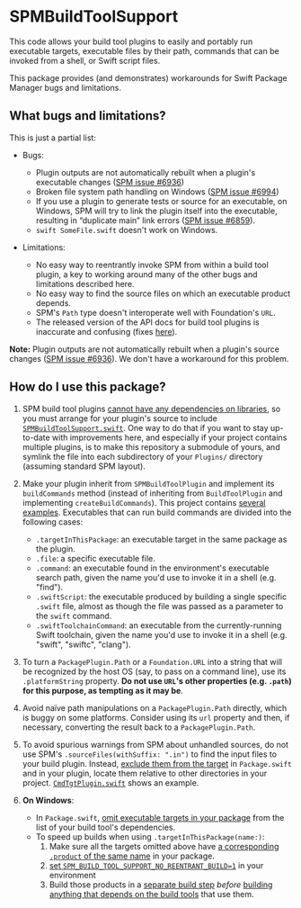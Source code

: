 # SPMBuildToolSupport

This code allows your build tool plugins to easily and portably run executable targets, executable
files by their path, commands that can be invoked from a shell, or Swift script files.

This package provides (and demonstrates) workarounds for Swift Package Manager bugs and limitations.

## What bugs and limitations?

This is just a partial list:

- Bugs:
  - Plugin outputs are not automatically rebuilt when a plugin's executable changes ([SPM issue
    #6936](https://github.com/apple/swift-package-manager/issues/6936))
  - Broken file system path handling on Windows ([SPM issue
    #6994](https://github.com/apple/swift-package-manager/issues/6994))
  - If you use a plugin to generate tests or source for an executable, on Windows, SPM will try to
    link the plugin itself into the executable, resulting in “duplicate main” link errors ([SPM issue
    #6859](https://github.com/apple/swift-package-manager/issues/6859#issuecomment-1720371716)).
  - `swift SomeFile.swift` doesn't work on Windows.
  
- Limitations:

  - No easy way to reentrantly invoke SPM from within a build tool plugin, a key to working around
    many of the other bugs and limitations described here.
  - No easy way to find the source files on which an executable product depends.
  - SPM's `Path` type doesn't interoperate well with Foundation's `URL`.
  - The released version of the API docs for build tool plugins is inaccurate and confusing (fixes
    [here](https://github.com/apple/swift-package-manager/pull/6941/files)).

**Note:** Plugin outputs are not automatically rebuilt when a plugin's source changes ([SPM issue
    #6936](https://github.com/apple/swift-package-manager/issues/6936)).  We don't have a workaround
    for this problem.

## How do I use this package?

1. SPM build tool plugins [cannot have any dependencies on
   libraries](https://forums.swift.org/t/difficulty-sharing-code-between-swift-package-manager-plugins/61690/10),
   so you must arrange for your plugin's source to include
   [`SPMBuildToolSupport.swift`](SPMBuildToolSupport.swift).  One way to do that if you want to stay
   up-to-date with improvements here, and especially if your project contains multiple plugins, is
   to make this repository a submodule of yours, and symlink the file into each subdirectory of your
   `Plugins/` directory (assuming standard SPM layout).

2. Make your plugin inherit from `SPMBuildToolPlugin` and implement its `buildCommands` method
   (instead of inheriting from `BuildToolPlugin` and implementing `createBuildCommands`).  This
   project contains [several examples](https://github.com/dabrahams/SPMBuildToolSupport/tree/main/Plugins).
   Executables that can run build commands are divided into the following cases:

   - `.targetInThisPackage`: an executable target in the same package as the plugin.
   - `.file`: a specific executable file.
   - `.command`: an executable found in the environment's executable search path,
     given the name you'd use to invoke it in a shell (e.g. "find").
   - `.swiftScript`: the executable produced by building a single specific `.swift` file, almost as
     though the file was passed as a parameter to the `swift` command.
   - `.swiftToolchainCommand`: an executable from the currently-running Swift toolchain, given the
     name you'd use to invoke it in a shell (e.g. "swift", "swiftc", "clang").


4. To turn a `PackagePlugin.Path` or a `Foundation.URL` into a string that will be recognized by the
   host OS (say, to pass on a command line), use its `.platformString` property.  **Do not use
   `URL`'s other properties (e.g. `.path`) for this purpose, as tempting as it may be**.

5. Avoid naïve path manipulations on a `PackagePlugin.Path` directly, which is buggy on some
   platforms.  Consider using its `url` property and then, if necessary, converting the result back
   to a `PackagePlugin.Path`.

6. To avoid spurious warnings from SPM about unhandled sources, do not use SPM's
   `.sourceFiles(withSuffix: ".in")` to find the input files to your build plugin.  Instead,
   [exclude them from the
   target](https://github.com/dabrahams/SPMBuildToolSupport/blob/48d0253/Package.swift#L45) in
   `Package.swift` and in your plugin, locate them relative to other directories in your
   project. [`CmdTgtPlugin.swift`](https://github.com/dabrahams/SPMBuildToolSupport/blob/48d0253/Plugins/CmdTgtPlugin/CmdTgtPlugin.swift#L11-L14)
   shows an example.

7. **On Windows**:
   - In `Package.swift`, [omit executable targets in your package](https://github.com/dabrahams/SPMBuildToolSupport/blob/150f67fc2c08d1f13c143c9e2c31e4c9070b09a6/Package.swift#L31) from the list of your build tool's
     dependencies.
   - To speed up builds when using `.targetInThisPackage(name:)`:
	 1. Make sure all the targets omitted above have [a corresponding `.product` of the same name](https://github.com/dabrahams/SPMBuildToolSupport/blob/150f67fc2c08d1f13c143c9e2c31e4c9070b09a6/Package.swift#L17) in your package.
	 2. [set `SPM_BUILD_TOOL_SUPPORT_NO_REENTRANT_BUILD=1`](https://github.com/dabrahams/SPMBuildToolSupport/blob/150f67fc2c08d1f13c143c9e2c31e4c9070b09a6/.github/workflows/build-and-test.yml#L92) in your environment
	 3. Build those products in a [separate build step](https://github.com/dabrahams/SPMBuildToolSupport/blob/150f67fc2c08d1f13c143c9e2c31e4c9070b09a6/.github/workflows/build-and-test.yml#L93) *before* [building anything that depends on the build tools](https://github.com/dabrahams/SPMBuildToolSupport/blob/150f67fc2c08d1f13c143c9e2c31e4c9070b09a6/.github/workflows/build-and-test.yml#L94) that use them.

